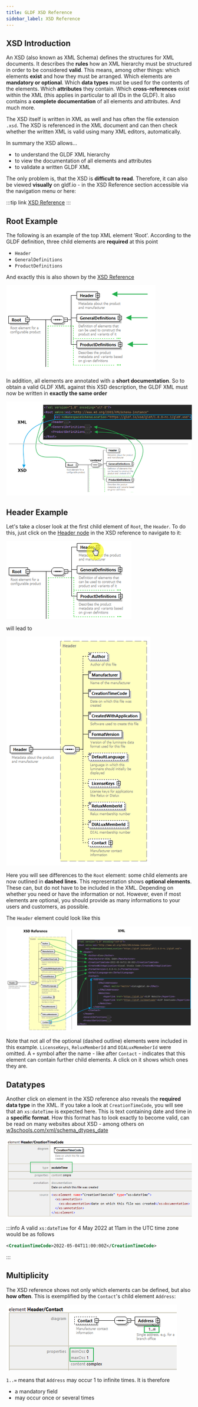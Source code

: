```yaml
---
title: GLDF XSD Reference
sidebar_label: XSD Reference
---
```


## XSD Introduction

An XSD (also known as XML Schema) defines the structures for XML documents. It describes the **rules** how an XML hierarchy must be structured in order to be considered **valid**. This means, among other things: which elements **exist** and how they must be arranged. Which elements are **mandatory or optional**. Which **data types** must be used for the contents of the elements. Which **attributes** they contain. Which **cross-references** exist within the XML (this applies in particular to all IDs in the GLDF). It also contains a **complete documentation** of all elements and attributes. And much more.

The XSD itself is written in XML as well and has often the file extension `.xsd`. The XSD is referenced in the XML document and can then check whether the written XML is valid using many XML editors, automatically.

In summary the XSD allows...

- to understand the GLDF XML hierarchy
- to view the documentation of all elements and attributes
- to validate a written GLDF XML

The only problem is, that the XSD is **difficult to read**. Therefore, it can also be viewed **visually** on gldf.io - in the XSD Reference section accessible via the navigation menu or here:

:::tip link
[XSD Reference](pathname:///xsd-reference/index_Root.html)
:::

## Root Example

The following is an example of the top XML element 'Root'. According to the GLDF definition, three child elements are **required** at this point

- `Header`
- `GeneralDefinitions`
- `ProductDefinitions`

And exactly this is also shown by the [XSD Reference](pathname:///xsd-reference/index_Root.html)

![XSD Root](/img/docs/getting-started/xsd-reference_xsd-root.webp)

In addition, all elements are annotated with a **short documentation**. So to obtain a valid GLDF XML against this XSD description, the GLDF XML must now be written in **exactly the same order**

![XSD Root](/img/docs/getting-started/xsd-reference_xsd-root-xml.webp)

## Header Example

Let's take a closer look at the first child element of `Root`, the `Header`. To do this, just click on the [Header node](pathname:///xsd-reference/index_Root.html) in the XSD reference to navigate to it:

![XSD Root](/img/docs/getting-started/xsd-reference_xsd-headerclick.webp)

will lead to

![XSD Root](/img/docs/getting-started/xsd-reference_xsd-header.webp)

Here you will see differences to the `Root` element: some child elements are now outlined in **dashed lines**. This representation shows **optional elements**. These can, but do not have to be included in the XML. Depending on whether you need or have the information or not. However, even if most elements are optional, you should provide as many informations to your users and customers, as possible.

The `Header` element could look like this

![XSD Root](/img/docs/getting-started/xsd-reference_xsd-header-xml.webp)

Note that not all of the optional (dashed outline) elements were included in this example. `LicenseKeys`, `ReluxMemberId` and `DIALuxMemeberId` were omitted. A `+` symbol after the name - like after `Contact` - indicates that this element can contain further child elements. A click on it shows which ones they are.

## Datatypes

Another click on element in the XSD reference also reveals the **required data type** in the XML. If you take a look at `CreationTimeCode`, you will see that an `xs:dateTime` is expected here. This is text containing date and time in a **specific format**. How this format has to look exactly to become valid, can be read on many websites about XSD - among others on [w3schools.com/xml/schema_dtypes_date](https://www.w3schools.com/xml/schema_dtypes_date.asp)

![XSD Root](/img/docs/getting-started/xsd-reference_xsd-creationtimecode.webp)

:::info
A valid `xs:dateTime` for 4 May 2022 at 11am in the UTC time zone would be as follows

```xml
<CreationTimeCode>2022-05-04T11:00:00Z</CreationTimeCode>
```

:::

## Multiplicity

The XSD reference shows not only which elements can be defined, but also **how often**. This is exemplified by the `Contact`'s child element `Address`:

![XSD Root](/img/docs/getting-started/xsd-reference_xsd-address.webp)

`1..∞` means that `Address` may occur 1 to infinite times. It is therefore

- a mandatory field
- may occur once or several times
